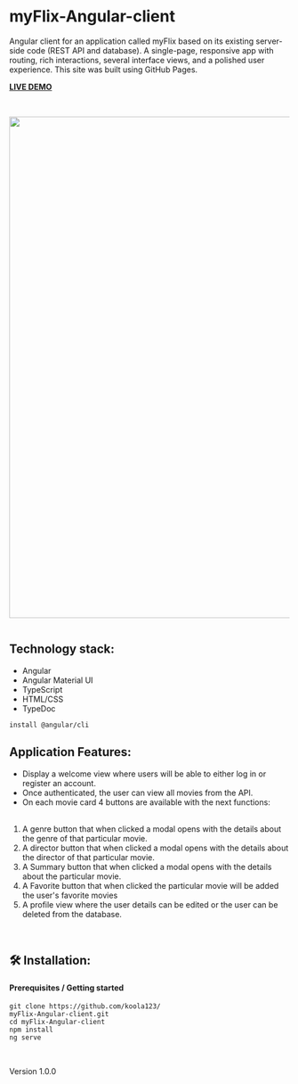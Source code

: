 # myFlix-Angular-client

Angular client for an application called myFlix based on its existing server-side code (REST API and database). A single-page, responsive app with routing, rich interactions, several interface views, and a polished user experience.
This site was built using GitHub Pages.

<strong>[LIVE DEMO](https://koola123.github.io/MyFlix-Angular-client/)</strong>

<br>
<p right-align>
<img src="img/myflix-angular1.png" width="900px">
</p>

![]()

## Technology stack:

- Angular
- Angular Material UI
- TypeScript
- HTML/CSS
- TypeDoc

`install @angular/cli`

## Application Features:

- Display a welcome view where users will be able to either log in or register an account.
- Once authenticated, the user can view all movies from the API.
- On each movie card 4 buttons are available with the next functions:
<br><br>

1.	A genre button that when clicked a modal opens with the details about the genre of that particular movie.
2.	A director button that when clicked a modal opens with the details about the director of that particular movie.
3.	A Summary button that when clicked a modal opens with the details about the particular movie.
4.	A Favorite button that when clicked the particular movie will be added the user's favorite movies
5.	A profile view where the user details can be edited or the user can be deleted from the database.

<br>

## 🛠 Installation:

#### Prerequisites / Getting started

````
git clone https://github.com/koola123/
myFlix-Angular-client.git
cd myFlix-Angular-client
npm install
ng serve
````

<br>

Version 1.0.0

